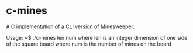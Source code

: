 # c-mines
A C implementation of a CLI version of Minesweeper. 


Usage: ~$ ./c-mines len num
where len is an integer dimension of one side of the square board
where num is the number of mines on the board
